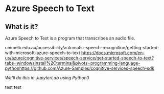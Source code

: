 # Azure Speech to Text

## What is it?

Azure Speech to Text is a program that transcribes an audio file. 

unimelb.edu.au/accessibility/automatic-speech-recognition/getting-started-with-microsoft-azure-speech-to-text
https://docs.microsoft.com/en-us/azure/cognitive-services/speech-service/get-started-speech-to-text?tabs=windowsinstall%2Cterminal&pivots=programming-language-pythonhttps://github.com/Azure-Samples/cognitive-services-speech-sdk

*We'll do this in JupyterLab using Python3* 

test test
